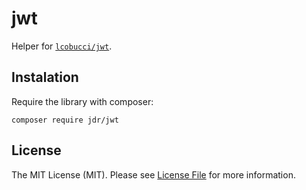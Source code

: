 # jwt

Helper for [`lcobucci/jwt`][link-lcobucci-jwt].

## Instalation

Require the library with composer:
```
composer require jdr/jwt
```

## License

The MIT License (MIT). Please see [License File](LICENSE) for more information.

[link-lcobucci-jwt]: https://github.com/lcobucci/jwt
